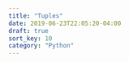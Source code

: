 ```yaml
---
title: "Tuples"
date: 2019-06-23T22:05:20-04:00
draft: true
sort_key: 10
category: "Python"
---
```

